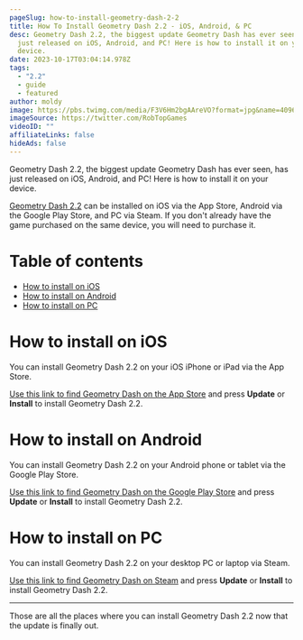 ```yaml
---
pageSlug: how-to-install-geometry-dash-2-2
title: How To Install Geometry Dash 2.2 - iOS, Android, & PC
desc: Geometry Dash 2.2, the biggest update Geometry Dash has ever seen, has
  just released on iOS, Android, and PC! Here is how to install it on your
  device.
date: 2023-10-17T03:04:14.978Z
tags:
  - "2.2"
  - guide
  - featured
author: moldy
image: https://pbs.twimg.com/media/F3V6Hm2bgAAreVO?format=jpg&name=4096x4096
imageSource: https://twitter.com/RobTopGames
videoID: ""
affiliateLinks: false
hideAds: false
---
```

Geometry Dash 2.2, the biggest update Geometry Dash has ever seen, has just released on iOS, Android, and PC! Here is how to install it on your device.

[Geometry Dash 2.2](/categories/2.2/) can be installed on iOS via the App Store, Android via the Google Play Store, and PC via Steam. If you don't already have the game purchased on the same device, you will need to purchase it.

# Table of contents

- [How to install on iOS](#how-to-install-on-ios)
- [How to install on Android](#how-to-install-on-android)
- [How to install on PC](#how-to-install-on-pc)

# How to install on iOS

You can install Geometry Dash 2.2 on your iOS iPhone or iPad via the App Store.

[Use this link to find Geometry Dash on the App Store](https://apps.apple.com/app/geometry-dash/id625334537) and press **Update** or **Install** to install Geometry Dash 2.2.

# How to install on Android

You can install Geometry Dash 2.2 on your Android phone or tablet via the Google Play Store.

[Use this link to find Geometry Dash on the Google Play Store](https://play.google.com/store/apps/details?id=com.robtopx.geometryjump) and press **Update** or **Install** to install Geometry Dash 2.2.

# How to install on PC

You can install Geometry Dash 2.2 on your desktop PC or laptop via Steam.

[Use this link to find Geometry Dash on Steam](https://store.steampowered.com/app/322170/Geometry_Dash/) and press **Update** or **Install** to install Geometry Dash 2.2.

---

Those are all the places where you can install Geometry Dash 2.2 now that the update is finally out.